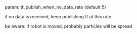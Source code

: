 param: tf_publish_when_no_data_rate (default 5)

if no data is received, keep publishing tf at this rate.

be aware: if robot is moved, probably particles will be spread
